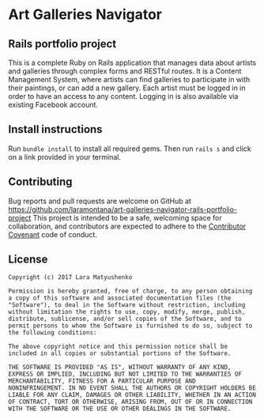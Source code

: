 # Art Galleries Navigator

## Rails portfolio project

This is a complete Ruby on Rails application that manages data about artists and galleries through complex forms and RESTful routes. It is a Content Management System, where artists can find galleries to participate in with their paintings, or can add a new gallery. Each artist must be logged in in order to have an access to any content. Logging in is also available via existing Facebook account.

## Install instructions

Run `bundle install` to install all required gems. Then run `rails s` and click on a link provided in your terminal.

## Contributing

Bug reports and pull requests are welcome on GitHub at https://github.com/laramontana/art-galleries-navigator-rails-portfolio-project This project is intended to be a safe, welcoming space for collaboration, and contributors are expected to adhere to the [Contributor Covenant](http://contributor-covenant.org) code of conduct.

## License

    Copyright (c) 2017 Lara Matyushenko

    Permission is hereby granted, free of charge, to any person obtaining
    a copy of this software and associated documentation files (the
    "Software"), to deal in the Software without restriction, including
    without limitation the rights to use, copy, modify, merge, publish,
    distribute, sublicense, and/or sell copies of the Software, and to
    permit persons to whom the Software is furnished to do so, subject to
    the following conditions:

    The above copyright notice and this permission notice shall be
    included in all copies or substantial portions of the Software.

    THE SOFTWARE IS PROVIDED "AS IS", WITHOUT WARRANTY OF ANY KIND,
    EXPRESS OR IMPLIED, INCLUDING BUT NOT LIMITED TO THE WARRANTIES OF
    MERCHANTABILITY, FITNESS FOR A PARTICULAR PURPOSE AND
    NONINFRINGEMENT. IN NO EVENT SHALL THE AUTHORS OR COPYRIGHT HOLDERS BE
    LIABLE FOR ANY CLAIM, DAMAGES OR OTHER LIABILITY, WHETHER IN AN ACTION
    OF CONTRACT, TORT OR OTHERWISE, ARISING FROM, OUT OF OR IN CONNECTION
    WITH THE SOFTWARE OR THE USE OR OTHER DEALINGS IN THE SOFTWARE.
